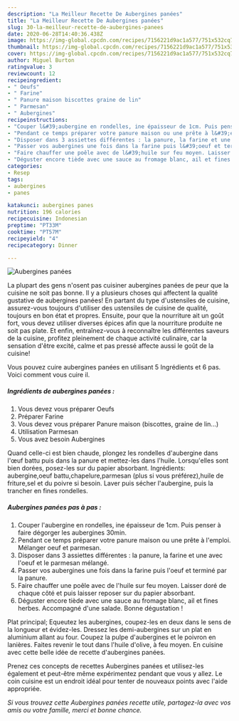 ```yaml
---
description: "La Meilleur Recette De Aubergines panées"
title: "La Meilleur Recette De Aubergines panées"
slug: 30-la-meilleur-recette-de-aubergines-panees
date: 2020-06-28T14:40:36.438Z
image: https://img-global.cpcdn.com/recipes/7156221d9ac1a577/751x532cq70/aubergines-panees-photo-principale-de-la-recette.jpg
thumbnail: https://img-global.cpcdn.com/recipes/7156221d9ac1a577/751x532cq70/aubergines-panees-photo-principale-de-la-recette.jpg
cover: https://img-global.cpcdn.com/recipes/7156221d9ac1a577/751x532cq70/aubergines-panees-photo-principale-de-la-recette.jpg
author: Miguel Burton
ratingvalue: 3
reviewcount: 12
recipeingredient:
- " Oeufs"
- " Farine"
- " Panure maison biscottes graine de lin"
- " Parmesan"
- " Aubergines"
recipeinstructions:
- "Couper l&#39;aubergine en rondelles, ine épaisseur de 1cm. Puis penser à faire dégorger les aubergines 30min."
- "Pendant ce temps préparer votre panure maison ou une prête à l&#39;emploi. Mélanger oeuf et parmesan."
- "Disposer dans 3 assiettes différentes : la panure, la farine et une avec l&#39;oeuf et le parmesan mélangé."
- "Passer vos aubergines une fois dans la farine puis l&#39;oeuf et terminé par la panure."
- "Faire chauffer une poêle avec de l&#39;huile sur feu moyen. Laisser doré de chaque côté et puis laisser reposer sur du papier absorbant."
- "Déguster encore tiède avec une sauce au fromage blanc, ail et fines herbes. Accompagné d&#39;une salade. Bonne dégustation !"
categories:
- Resep
tags:
- aubergines
- panes

katakunci: aubergines panes 
nutrition: 196 calories
recipecuisine: Indonesian
preptime: "PT33M"
cooktime: "PT57M"
recipeyield: "4"
recipecategory: Dinner

---
```



![Aubergines panées](https://img-global.cpcdn.com/recipes/7156221d9ac1a577/751x532cq70/aubergines-panees-photo-principale-de-la-recette.jpg)

La plupart des gens n'osent pas cuisiner aubergines panées de peur que la cuisine ne soit pas bonne. Il y a plusieurs choses qui affectent la qualité gustative de aubergines panées! En partant du type d'ustensiles de cuisine, assurez-vous toujours d'utiliser des ustensiles de cuisine de qualité, toujours en bon état et propres. Ensuite, pour que la nourriture ait un goût fort, vous devez utiliser diverses épices afin que la nourriture produite ne soit pas plate. Et enfin, entraînez-vous à reconnaître les différentes saveurs de la cuisine, profitez pleinement de chaque activité culinaire, car la sensation d'être excité, calme et pas pressé affecte aussi le goût de la cuisine!

<!--inarticleads1-->

Vous pouvez cuire aubergines panées en utilisant 5 Ingrédients et 6 pas. Voici comment vous cuire il.

##### Ingrédients de aubergines panées :

1. Vous devez vous préparer  Oeufs
1. Préparer  Farine
1. Vous devez vous préparer  Panure maison (biscottes, graine de lin...)
1. Utilisation  Parmesan
1. Vous avez besoin  Aubergines


Quand celle-ci est bien chaude, plongez les rondelles d&#39;aubergine dans l&#39;œuf battu puis dans la panure et mettez-les dans l&#39;huile. Lorsqu&#39;elles sont bien dorées, posez-les sur du papier absorbant. Ingrédients: aubergine,oeuf battu,chapelure,parmesan (plus si vous préférez),huile de friture,sel et du poivre si besoin. Laver puis sécher l&#39;aubergine, puis la trancher en fines rondelles. 

<!--inarticleads2-->

##### Aubergines panées pas à pas :

1. Couper l&#39;aubergine en rondelles, ine épaisseur de 1cm. Puis penser à faire dégorger les aubergines 30min.
1. Pendant ce temps préparer votre panure maison ou une prête à l&#39;emploi. Mélanger oeuf et parmesan.
1. Disposer dans 3 assiettes différentes : la panure, la farine et une avec l&#39;oeuf et le parmesan mélangé.
1. Passer vos aubergines une fois dans la farine puis l&#39;oeuf et terminé par la panure.
1. Faire chauffer une poêle avec de l&#39;huile sur feu moyen. Laisser doré de chaque côté et puis laisser reposer sur du papier absorbant.
1. Déguster encore tiède avec une sauce au fromage blanc, ail et fines herbes. Accompagné d&#39;une salade. Bonne dégustation !


Plat principal; Equeutez les aubergines, coupez-les en deux dans le sens de la longueur et évidez-les. Dressez les demi-aubergines sur un plat en aluminium allant au four. Coupez la pulpe d&#39;aubergines et le poivron en lanières. Faites revenir le tout dans l&#39;huile d&#39;olive, à feu moyen. En cuisine avec cette belle idée de recette d&#39;aubergines panées. 

<!--inarticleads1-->

<p>
Prenez ces concepts de recettes Aubergines panées et utilisez-les également et peut-être même expérimentez pendant que vous y allez. Le coin cuisine est un endroit idéal pour tenter de nouveaux points avec l'aide appropriée.
</p>

<p>
<i>Si vous trouvez cette Aubergines panées recette utile, partagez-la avec vos amis ou votre famille, merci et bonne chance.</i>
</p>
